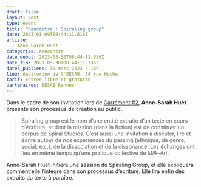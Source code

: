 ```yaml
---
draft: false
layout: post
type: event
title: "Rencontre : Spiraling group"
date: 2023-01-09T09:44:11.618Z
artiste:
  - Anne-Sarah Huet
categories: rencontre
date_debut: 2023-03-30T08:44:11.686Z
date_fin: 2023-03-30T08:44:11.736Z
dates_publiees: 30 mars 2023 · 18h
lieu: Auditorium de l'EESAB, 34 rue Hoche
tarif: Entrée libre et gratuite
partenaires: EESAB Rennes
---
```

Dans le cadre de son invitation lors de [Carrément #2](https://maiporennes.fr/residence/2022/11/15/carr-ment-2.html), **Anne-Sarah Huet** présente son processus de création au public.

> Spiraling group est le nom d’une entité extraite d’un texte en cours d’écriture, et dont la mission (dans la fiction) est de constituer un corpus de Spiral Studies. C’est aussi une invitation à discuter, lire et écrire autour de nos expériences du passing (ethnique, de genre, social, etc.), de la dissociation et de la dissonance. Les échanges ont lieu en même temps qu’une pratique collective de *Milk-Art*.

Anne-Sarah Huet initiera une session du Spiraling Group, et elle expliquera comment elle l’intègre dans son processus d’écriture. Elle lira enfin des extraits du texte à paraître.
